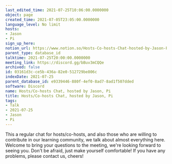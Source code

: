 ```yaml
---
last_edited_time: 2021-07-25T10:06:00.0000000
object: page
created_time: 2021-07-05T23:05:00.0000000
language_level: No limit
hosts:
- Jason
- Pi
sign_up_here: 
notion_url: https://www.notion.so/Hosts-Co-hosts-Chat-hosted-by-Jason-Pi-03161d3cce5b436a82e0512729be806c
parent_type: database_id
talktime: 2021-07-25T20:00:00.0000000
meeting_link: https://discord.gg/bBuv3mCQQe
archived: false
id: 03161d3c-ce5b-436a-82e0-512729be806c
indexDate: 2021-07-25
parent_database_id: e9339446-880f-4ef0-8ad7-8ad1f507dded
software: Discord
name: Hosts/Co-hosts Chat, hosted by Jason, Pi
title: Hosts/Co-hosts Chat, hosted by Jason, Pi
tags:
- Talk
- 2021-07-25
- Jason
- Pi
---
```







This a regular chat for hosts/co-hosts, and also those who are willing to contribute in our learning community, we talk about almost everything here. Welcome to bring your questions to the meeting, we're looking forward to seeing you. Don't be afraid, just make yourself comfortable!
If you have any problems, please contact us, cheers!




